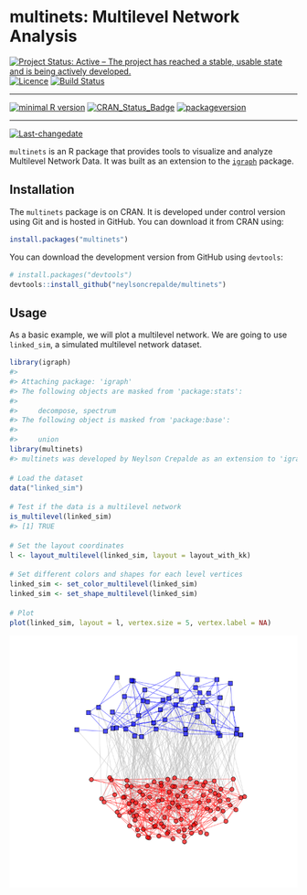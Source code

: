 multinets: Multilevel Network Analysis
================

[![Project Status: Active – The project has reached a stable, usable
state and is being actively
developed.](http://www.repostatus.org/badges/latest/active.svg)](http://www.repostatus.org/#active)
[![Licence](https://img.shields.io/badge/licence-GPL--3-blue.svg)](https://www.gnu.org/licenses/gpl-3.0.en.html)
[![Build
Status](https://travis-ci.org/neylsoncrepalde/multinets.svg?branch=master)](https://travis-ci.org/neylsoncrepalde/multinets)

-----

[![minimal R
version](https://img.shields.io/badge/R%3E%3D-3.4.2-6666ff.svg)](https://cran.r-project.org/)
[![CRAN\_Status\_Badge](http://www.r-pkg.org/badges/version/multinets)](https://cran.r-project.org/package=multinets)
[![packageversion](https://img.shields.io/badge/Package%20version-0.1.0-orange.svg?style=flat-square)](commits/master)

-----

[![Last-changedate](https://img.shields.io/badge/last%20change-2017--11--21-yellowgreen.svg)](/commits/master)

<!-- README.md is generated from README.Rmd. Please edit that file -->

`multinets` is an R package that provides tools to visualize and analyze
Multilevel Network Data. It was built as an extension to the
[`igraph`](http://igraph.org/r/) package.

## Installation

The `multinets` package is on CRAN. It is developed under control
version using Git and is hosted in GitHub. You can download it from CRAN
using:

``` r
install.packages("multinets")
```

You can download the development version from GitHub using `devtools`:

``` r
# install.packages("devtools")
devtools::install_github("neylsoncrepalde/multinets")
```

## Usage

As a basic example, we will plot a multilevel network. We are going to
use `linked_sim`, a simulated multilevel network dataset.

``` r
library(igraph)
#> 
#> Attaching package: 'igraph'
#> The following objects are masked from 'package:stats':
#> 
#>     decompose, spectrum
#> The following object is masked from 'package:base':
#> 
#>     union
library(multinets)
#> multinets was developed by Neylson Crepalde as an extension to 'igraph'

# Load the dataset
data("linked_sim")

# Test if the data is a multilevel network
is_multilevel(linked_sim)
#> [1] TRUE

# Set the layout coordinates
l <- layout_multilevel(linked_sim, layout = layout_with_kk)

# Set different colors and shapes for each level vertices
linked_sim <- set_color_multilevel(linked_sim)
linked_sim <- set_shape_multilevel(linked_sim)

# Plot
plot(linked_sim, layout = l, vertex.size = 5, vertex.label = NA)
```

![](man/figures/README-example-1.png)<!-- -->
